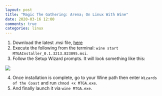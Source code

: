```yaml
---
layout: post
title: "Magic The Gathering: Arena; On Linux With Wine"
date: 2020-03-16 12:00
comments: true
categories: linux
---
```


1. Download the latest .msi file, <a target="_blank" href="https://mtgarena-support.wizards.com/hc/en-us/articles/4402583467156-Installing-through-the-Windows-Installer-Package-MSI-">here</a>
2. Execute the following from the terminal: `wine start MTGAInstaller_0.1.3213.823095.msi`.
3. Follow the Setup Wizard prompts. It will look something like this:

<img src="https://web.archive.org/web/20210424093119im_/https://s3.amazonaws.com/duxsite-mtgarena/424edacfa6c259e7ea380dbacf5a5b90b4eb6a9874eb1985c500ecb309f1b6f9u46.png" />

4. Once installation is complete, go to your Wine path then enter `Wizards of the Coast` and run `chmod +x MTGA.exe`.
5. And finally launch it via `wine MTGA.exe`.
